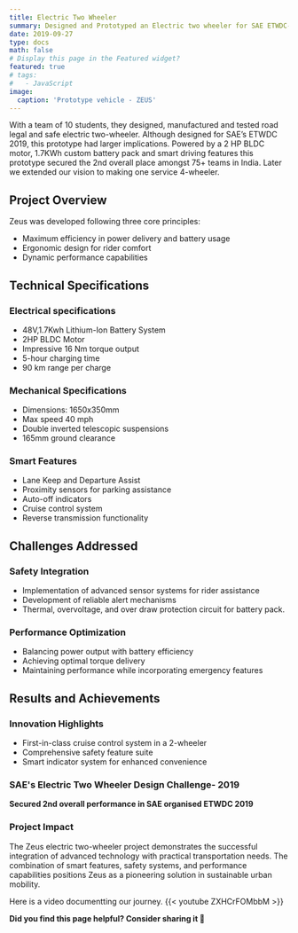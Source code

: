 ```yaml
---
title: Electric Two Wheeler
summary: Designed and Prototyped an Electric two wheeler for SAE ETWDC-2019.Secured the 2nd position in India.
date: 2019-09-27
type: docs
math: false
# Display this page in the Featured widget?
featured: true
# tags:
#   - JavaScript
image:
  caption: 'Prototype vehicle - ZEUS'
---
```

With a team of 10 students, they designed, manufactured and tested road legal and safe electric two-wheeler. Although designed for SAE’s ETWDC 2019, this prototype had larger implications. Powered by a 2 HP BLDC motor, 1.7KWh custom battery pack and smart driving features this prototype secured the 2nd overall place amongst 75+ teams in India. Later we extended our vision to making one service 4-wheeler. 


## Project Overview
Zeus was developed following three core principles:
-	Maximum efficiency in power delivery and battery usage
-	Ergonomic design for rider comfort
-	Dynamic performance capabilities

## Technical Specifications

### Electrical specifications
-	48V,1.7Kwh Lithium-Ion Battery System
-	2HP BLDC Motor
-	Impressive 16 Nm torque output
-	5-hour charging time
-	90 km range per charge
### Mechanical Specifications
-	Dimensions: 1650x350mm
-	Max speed 40 mph
-	Double inverted telescopic suspensions
-	165mm ground clearance

### Smart Features
-	Lane Keep and Departure Assist
-	Proximity sensors for parking assistance
-	Auto-off indicators
-	Cruise control system
-	Reverse transmission functionality


## Challenges Addressed

### Safety Integration
-	Implementation of advanced sensor systems for rider assistance
-	Development of reliable alert mechanisms 
-	Thermal, overvoltage, and over draw protection circuit for battery pack.


### Performance Optimization
-	Balancing power output with battery efficiency
-	Achieving optimal torque delivery
-	Maintaining performance while incorporating emergency features

## Results and Achievements
### Innovation Highlights
-	First-in-class cruise control system in a 2-wheeler
-	Comprehensive safety feature suite
-	Smart indicator system for enhanced convenience
### SAE's Electric Two Wheeler Design Challenge- 2019
**Secured 2nd overall performance in SAE organised ETWDC 2019**
### Project Impact
The Zeus electric two-wheeler project demonstrates the successful integration of advanced technology with practical transportation needs. The combination of smart features, safety systems, and performance capabilities positions Zeus as a pioneering solution in sustainable urban mobility.

Here is a video documentting our journey.
{{< youtube ZXHCrFOMbbM >}}

**Did you find this page helpful? Consider sharing it 🙌**
